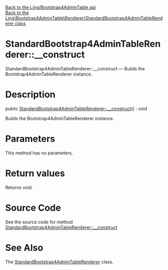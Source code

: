 [Back to the Ling/Bootstrap4AdminTable api](https://github.com/lingtalfi/Bootstrap4AdminTable/blob/master/doc/api/Ling/Bootstrap4AdminTable.md)<br>
[Back to the Ling\Bootstrap4AdminTable\Renderer\StandardBootstrap4AdminTableRenderer class](https://github.com/lingtalfi/Bootstrap4AdminTable/blob/master/doc/api/Ling/Bootstrap4AdminTable/Renderer/StandardBootstrap4AdminTableRenderer.md)


StandardBootstrap4AdminTableRenderer::__construct
================



StandardBootstrap4AdminTableRenderer::__construct — Builds the Bootstrap4AdminTableRenderer instance.




Description
================


public [StandardBootstrap4AdminTableRenderer::__construct](https://github.com/lingtalfi/Bootstrap4AdminTable/blob/master/doc/api/Ling/Bootstrap4AdminTable/Renderer/StandardBootstrap4AdminTableRenderer/__construct.md)() : void




Builds the Bootstrap4AdminTableRenderer instance.




Parameters
================

This method has no parameters.


Return values
================

Returns void.








Source Code
===========
See the source code for method [StandardBootstrap4AdminTableRenderer::__construct](https://github.com/lingtalfi/Bootstrap4AdminTable/blob/master/Renderer/StandardBootstrap4AdminTableRenderer.php#L30-L43)


See Also
================

The [StandardBootstrap4AdminTableRenderer](https://github.com/lingtalfi/Bootstrap4AdminTable/blob/master/doc/api/Ling/Bootstrap4AdminTable/Renderer/StandardBootstrap4AdminTableRenderer.md) class.



